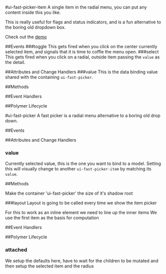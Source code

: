 #ui-fast-picker-item
A single item in the radial menu, you can put any content inside this you like.

This is really useful for flags and status indicators, and is a fun alternative
to the boring old dropdown box.

Check out the [demo](demo.html)


##Events
###toggle
This gets fired when you click on the center currently selected item, and
signals that it is time to coffle the menu open.
###select
This gets fired when you click on a radial, outside item passing the `value`
as the detail.

##Attributes and Change Handlers
###value
This is the data binding value shared with the containing `ui-fast-picker`.

##Methods








##Event Handlers






##Polymer Lifecycle







#ui-fast-picker
A fast picker is a radial menu alternative to a boring old drop down.



##Events

##Attributes and Change Handlers
### value
Currently selected value, this is the one you want to bind to a model. Setting
this will visually change to another `ui-fast-picker-item` by matching its
`value`.





##Methods





















































Make the container 'ui-fast-picker' the size of it's shadow root




###layout
Layout is going to be called every time we show the item picker







For this to work as an inline element we need to line up the inner items
We use the first item as the basis for computation

















##Event Handlers








##Polymer Lifecycle
### attached
We setup the defaults here, have to wait for the children to be mutated and then setup
the selected item and the radius





